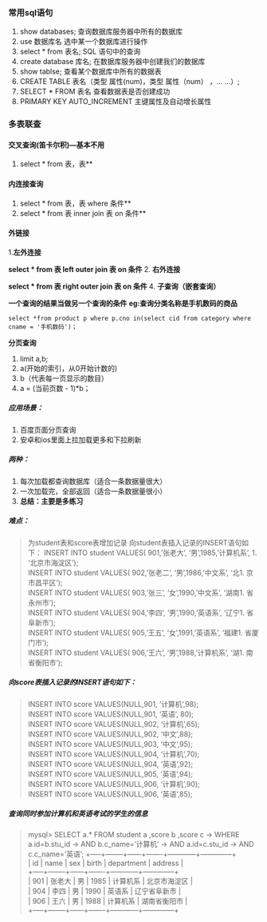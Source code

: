 ### 常用sql语句
1. show databases; 查询数据库服务器中所有的数据库
2. use 数据库名 选中某一个数据库进行操作
3. select * from 表名; SQL 语句中的查询
4. create database 库名; 在数据库服务器中创建我们的数据库
5. show tablse; 查看某个数据库中所有的数据表
6. CREATE TABLE 表名（类型 属性(num)，类型 属性（num） ，... ...）;
7. SELECT * FROM 表名        查看数据表是否创建成功
8. PRIMARY KEY AUTO_INCREMENT   主键属性及自动增长属性  
### 多表联查
#### 交叉查询(笛卡尔积)—基本不用

1. select * from 表，表**
#### 内连接查询

1. select * from 表，表 where 条件**
2. select * from 表 inner join 表 on 条件**
#### 外链接

1.**左外连接**

**select * from 表 left outer join 表 on 条件**
2. **右外连接**

**select * from 表 right outer join 表 on 条件**
4. **子查询（嵌套查询）**

**一个查询的结果当做另一个查询的条件**
**eg:查询分类名称是手机数码的商品**

    select *from product p where p.cno in(select cid from category where cname = '手机数码')； 

**分页查询**

1. limit a,b;
1. a(开始的索引，从0开始计数的)
1. b（代表每一页显示的数目） 
1. a = (当前页数 - 1)*b；
##### 应用场景：
1. 百度页面分页查询
1. 安卓和ios里面上拉加载更多和下拉刷新
##### 两种： 
1. 每次加载都查询数据库（适合一条数据量很大） 
1. 一次加载完，全部返回（适合一条数据量很小）
1. **总结：主要是多练习**
##### 难点：
> 为student表和score表增加记录 
  向student表插入记录的INSERT语句如下： 
  INSERT INTO student VALUES( 901,’张老大’, ‘男’,1985,’计算机系’, 1. ‘北京市海淀区’);<br> 
  INSERT INTO student VALUES( 902,’张老二’, ‘男’,1986,’中文系’, ‘北1. 京市昌平区’);<br> 
  INSERT INTO student VALUES( 903,’张三’, ‘女’,1990,’中文系’, ‘湖南1. 省永州市’);<br> 
  INSERT INTO student VALUES( 904,’李四’, ‘男’,1990,’英语系’, ‘辽宁1. 省阜新市’);<br> 
  INSERT INTO student VALUES( 905,’王五’, ‘女’,1991,’英语系’, ‘福建1. 省厦门市’);<br> 
  INSERT INTO student VALUES( 906,’王六’, ‘男’,1988,’计算机系’, ‘湖1. 南省衡阳市’);<br> 
##### **向score表插入记录的INSERT语句如下：** 
> INSERT INTO score VALUES(NULL,901, ‘计算机’,98);<br> 
  INSERT INTO score VALUES(NULL,901, ‘英语’, 80); <br>
  INSERT INTO score VALUES(NULL,902, ‘计算机’,65);<br> 
  INSERT INTO score VALUES(NULL,902, ‘中文’,88); <br>
  INSERT INTO score VALUES(NULL,903, ‘中文’,95); <br>
  INSERT INTO score VALUES(NULL,904, ‘计算机’,70);<br> 
  INSERT INTO score VALUES(NULL,904, ‘英语’,92); <br>
  INSERT INTO score VALUES(NULL,905, ‘英语’,94); <br>
  INSERT INTO score VALUES(NULL,906, ‘计算机’,90);<br> 
  INSERT INTO score VALUES(NULL,906, ‘英语’,85);<br>
##### **查询同时参加计算机和英语考试的学生的信息**
> mysql> SELECT a.* FROM student a ,score b ,score c 
  -> WHERE a.id=b.stu_id 
  -> AND b.c_name=’计算机’ 
  -> AND a.id=c.stu_id 
  -> AND c.c_name=’英语’; 
  +—–+——–+——+——-+————+————–+ <br>
  | id | name | sex | birth | department | address | <br>
  +—–+——–+——+——-+————+————–+ <br>
  | 901 | 张老大 | 男 | 1985 | 计算机系 | 北京市海淀区 | <br>
  | 904 | 李四 | 男 | 1990 | 英语系 | 辽宁省阜新市 | <br>
  | 906 | 王六 | 男 | 1988 | 计算机系 | 湖南省衡阳市 | <br>
  +—–+——–+——+——-+————+————–+<br>